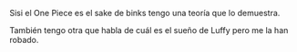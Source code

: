 Sisi el One Piece es el sake de binks tengo una teoría que lo demuestra.

También tengo otra que habla de cuál es el sueño de Luffy pero me la han robado.
